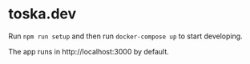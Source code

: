 # toska.dev

Run `npm run setup` and then run `docker-compose up` to start developing.

The app runs in http://localhost:3000 by default.